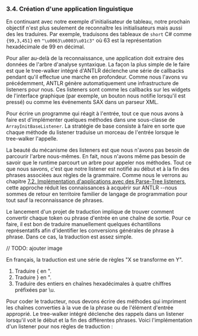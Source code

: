 ### 3.4. Création d'une application linguistique

En continuant avec notre exemple d'initialisateur de tableau, notre prochain objectif n'est plus seulement de reconnaître les initialisateurs mais aussi des les traduires. Par exemple, traduisons des tableaux de `short` C# comme `{99,3,451}` en `"\u0063\u0003\u01c3"` où 63 est la représentation hexadécimale de 99 en décimal.

Pour aller au-delà de la reconnaissance, une application doit extraire des données de l'arbre d'analyse syntaxique. La façon la plus simple de le faire est que le tree-walker intégré d'ANTLR déclenche une série de callbacks pendant qu'il effectue une marche en profondeur. Comme nous l'avons vu précédemment, ANTLR génère automatiquement une infrastructure de listeners pour nous. Ces listeners sont comme les callbacks sur les widgets de l'interface graphique (par exemple, un bouton nous notifie lorsqu'il est pressé) ou comme les événements SAX dans un parseur XML.

Pour écrire un programme qui réagit à l'entrée, tout ce que nous avons à faire est d'implémenter quelques méthodes dans une sous-classe de `ArrayInitBaseListener`. La stratégie de base consiste à faire en sorte que chaque méthode du listener traduise un morceau de l'entrée lorsque le tree-walker l'appelle.

La beauté du mécanisme des listeners est que nous n'avons pas besoin de parcourir l'arbre nous-mêmes. En fait, nous n'avons même pas besoin de savoir que le runtime parcourt un arbre pour appeler nos méthodes. Tout ce que nous savons, c'est que notre listener est notifié au début et à la fin des phrases associées aux règles de la grammaire.
Comme nous le verrons au chapitre [7.2. Implémentation d'applications avec des Parse-Tree listeners](../../Chapter_07/2), cette approche réduit les connaissances à acquérir sur ANTLR --nous sommes de retour en territoire familier de langage de programmation pour tout sauf la reconnaissance de phrases.

Le lancement d'un projet de traduction implique de trouver comment convertir chaque token ou phrase d'entrée en une chaîne de sortie. Pour ce faire, il est bon de traduire manuellement quelques échantillons représentatifs afin d'identifier les conversions générales de phrase à phrase. Dans ce cas, la traduction est assez simple.

// TODO: ajouter image

En français, la traduction est une série de règles "X se transforme en Y".

1. Traduire { en ".
2. Traduire } en ".
3. Traduire des entiers en chaînes hexadécimales à quatre chiffres préfixées par \u.

Pour coder le traducteur, nous devons écrire des méthodes qui impriment les chaînes converties à la vue de la phrase ou de l'élément d'entrée approprié. Le tree-walker intégré déclenche des rappels dans un listener lorsqu'il voit le début et la fin des différentes phrases. Voici l'implémentation d'un listener pour nos règles de traduction :
